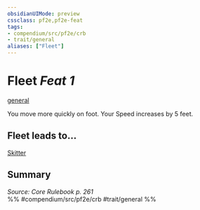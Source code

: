 ```yaml
---
obsidianUIMode: preview
cssclass: pf2e,pf2e-feat
tags:
- compendium/src/pf2e/crb
- trait/general
aliases: ["Fleet"]
---
```

# Fleet  *Feat 1*  
[general](general.md "General Feat Trait")  


You move more quickly on foot. Your Speed increases by 5 feet.

## Fleet leads to...

[Skitter](skitter-apg.md)

## Summary

*Source: Core Rulebook p. 261*  
%% #compendium/src/pf2e/crb #trait/general %%